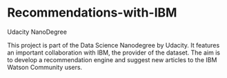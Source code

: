 # Recommendations-with-IBM
Udacity NanoDegree 

This project is part of the Data Science Nanodegree by Udacity. It features an important collaboration with IBM, the provider of the dataset. The aim is to develop a recommendation engine and suggest new articles to the IBM Watson Community users.
